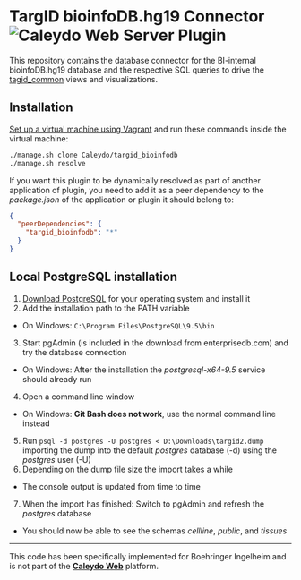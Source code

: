 TargID bioinfoDB.hg19 Connector ![Caleydo Web Server Plugin](https://img.shields.io/badge/Caleydo%20Web-Server-10ACDF.svg)
===================

This repository contains the database connector for the BI-internal bioinfoDB.hg19 database and the respective SQL queries to drive the [tagid_common](https://github.com/Caleydo/targid_common/) views and visualizations.

Installation
------------

[Set up a virtual machine using Vagrant](http://www.caleydo.org/documentation/vagrant/) and run these commands inside the virtual machine:

```bash
./manage.sh clone Caleydo/targid_bioinfodb
./manage.sh resolve
```

If you want this plugin to be dynamically resolved as part of another application of plugin, you need to add it as a peer dependency to the _package.json_ of the application or plugin it should belong to:

```json
{
  "peerDependencies": {
    "targid_bioinfodb": "*"
  }
}
```

Local PostgreSQL installation
------------

1. [Download PostgreSQL](http://www.enterprisedb.com/products-services-training/pgdownload) for your operating system and install it
2. Add the installation path to the PATH variable
  - On Windows: `C:\Program Files\PostgreSQL\9.5\bin`
3. Start pgAdmin (is included in the download from enterprisedb.com) and try the database connection
  - On Windows: After the installation the _postgresql-x64-9.5_ service should already run
4. Open a command line window
  - On Windows: **Git Bash does not work**, use the normal command line instead
5. Run `psql -d postgres -U postgres < D:\Downloads\targid2.dump` importing the dump into the default _postgres_ database (-d) using the _postgres_ user (-U)
6. Depending on the dump file size the import takes a while
  - The console output is updated from time to time
7. When the import has finished: Switch to pgAdmin and refresh the _postgres_ database
  - You should now be able to see the schemas _cellline_, _public_, and _tissues_


***

This code has been specifically implemented for Boehringer Ingelheim and is not part of the **[Caleydo Web](http://caleydo.org/)** platform.
